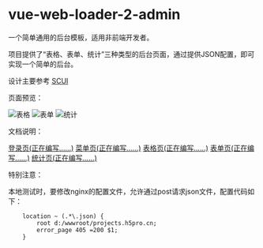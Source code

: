 # vue-web-loader-2-admin

一个简单通用的后台模板，适用非前端开发者。

项目提供了“表格、表单、统计”三种类型的后台页面，通过提供JSON配置，即可实现一个简单的后台。

设计主要参考  [SCUI](https://gitee.com/lolicode/scui)

页面预览：

![表格](https://raw.githubusercontent.com/dongnanyanhai/vue-web-loader-2-admin/main/img/table.png)
![表单](https://raw.githubusercontent.com/dongnanyanhai/vue-web-loader-2-admin/main/img/form.png)
![统计](https://raw.githubusercontent.com/dongnanyanhai/vue-web-loader-2-admin/main/img/card.png)

文档说明：

[登录页(正在编写……)](https://github.com/dongnanyanhai/vue-web-loader-2-admin/wiki/%E7%99%BB%E5%BD%95%E9%A1%B5)
[菜单页(正在编写……)](https://github.com/dongnanyanhai/vue-web-loader-2-admin/wiki/%E8%8F%9C%E5%8D%95%E9%A1%B5)
[表格页(正在编写……)](https://github.com/dongnanyanhai/vue-web-loader-2-admin/wiki/%E8%A1%A8%E6%A0%BC%E9%A1%B5)
[表单页(正在编写……)](https://github.com/dongnanyanhai/vue-web-loader-2-admin/wiki/%E8%A1%A8%E5%8D%95%E9%A1%B5)
[统计页(正在编写……)](https://github.com/dongnanyanhai/vue-web-loader-2-admin/wiki/%E7%BB%9F%E8%AE%A1%E9%A1%B5)

特别注意：

本地测试时，要修改nginx的配置文件，允许通过post请求json文件，配置代码如下：

```
    location ~ (.*\.json) {
        root d:/wwwroot/projects.h5pro.cn;
        error_page 405 =200 $1;
    }
```